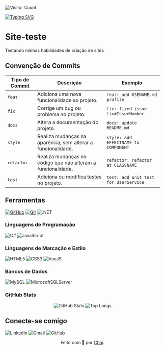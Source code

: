 

<div>
    
![Visitor Count](https://profile-counter.glitch.me/chairodrigues/count.svg)
<div/>
<a href="https://git.io/typing-svg"><img src="https://readme-typing-svg.herokuapp.com?font=Fira+Code&pause=1000&color=3699F7&background=95B2FF00&multiline=true&width=435&separator=%3C&lines=Ol%C3%A1+mundo%2C+me+chamo+Chai+;)%3CMe+segue+no+LinkedIn+%3A)" alt="Typing SVG" /></a>

# Site-teste
 Testando minhas habilidades de criação de sites

## Convenção de Commits 

| Tipo de Commit |Descrição                                                            | Exemplo
| ---------------|----------------------------------------------------------------------|-----------
| `feat`         | Adiciona uma nova funcionalidade ao projeto.                         | `feat: add USENAME.md profile`
| `fix`          | Corrige um bug ou problema no projeto.                               | `fix: fixed issue fix#IssueNumber`
| `docs`         | Altera a documentação do projeto.| `docs: update README.md`
| `style`        | Realiza mudanças na aparência, sem alterar a funcionalidade.         | `style: add EFFECTNAME to COMPONENT`
| `refactor`     | Realiza mudanças no código que não alteram a funcionalidade.         | `refactor: refactor at CLASSNAME`
| `test`         | Adiciona ou modifica testes no projeto.                              | `test: add unit test for UserService`


## Ferramentas
[![GitHub](https://img.shields.io/badge/GitHub-000?style=for-the-badge&logo=github&logoColor=30A3DC)](https://docs.github.com/)
[![Git](https://img.shields.io/badge/Git-000?style=for-the-badge&logo=git&logoColor=E94D5F)](https://git-scm.com/doc) 
![.NET](https://img.shields.io/badge/.NET-5C2D91?style=for-the-badge&logo=.net&logoColor=white)

### Linguagens de Programação
![C#](https://img.shields.io/badge/C%23-239120?style=for-the-badge&logo=c-sharp&logoColor=white)
![JavaScript](https://img.shields.io/badge/JavaScript-F7DF1E?style=for-the-badge&logo=javascript&logoColor=black)

### Linguagens de Marcação e Estilo
 
![HTML5](https://img.shields.io/badge/HTML5-E34F26?style=for-the-badge&logo=html5&logoColor=white)
![CSS3](https://img.shields.io/badge/CSS3-1572B6?style=for-the-badge&logo=css3&logoColor=white) 
![VueJS](https://img.shields.io/badge/Vue%20js-35495E?style=for-the-badge&logo=vuedotjs&logoColor=4FC08D)

### Bancos de Dados
![MySQL](https://img.shields.io/badge/MySQL-00000F?style=for-the-badge&logo=mysql&logoColor=white) 
![MicrosoftSQLServer](https://img.shields.io/badge/Microsoft%20SQL%20Server-CC2927?style=for-the-badge&logo=microsoft%20sql%20server&logoColor=white)


### GitHub Stats
<div  align="center">
    
![GitHub Stats](https://github-readme-stats.vercel.app/api?username=chairodrigues&theme=transparent&bg_color=000&border_color=30A3DC&show_icons=true&icon_color=30A3DC&title_color=E94D5F&text_color=FFF)
![Top Langs](https://github-readme-stats.vercel.app/api/top-langs/?username=chairodrigues&layout=compact&langs_count=7&theme=react)

</div>


## Conecte-se comigo
[![LinkedIn](https://img.shields.io/badge/LinkedIn-0077B5?style=for-the-badge&logo=linkedin&logoColor=white)](https://www.linkedin.com/in/chaianne-rodrigues-533a4220b/)
[![Gmail](https://img.shields.io/badge/Gmail-333333?style=for-the-badge&logo=gmail&logoColor=red)](mailto:chaiannerodrigues5@gmail.com)
[![GitHub](https://img.shields.io/badge/GitHub-100000?style=for-the-badge&logo=github&logoColor=white)](https://github.com/chairodrigues)



<div align="center">Feito com 💙 por <a href="https://github.com/chairodrigues">Chai</a>.</div>
